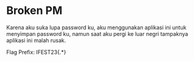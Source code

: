 # Broken PM
Karena aku suka lupa password ku, aku menggunakan aplikasi ini untuk menyimpan password ku, namun saat aku pergi ke luar negri tampaknya aplikasi ini malah rusak.

Flag Prefix: IFEST23{.*}
